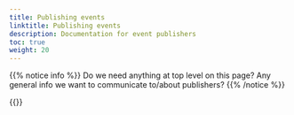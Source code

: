 ```yaml
---
title: Publishing events
linktitle: Publishing events
description: Documentation for event publishers
toc: true
weight: 20
---
```



{{% notice info %}}
Do we need anything at top level on this page? 
Any general info we want to communicate to/about publishers? 
{{% /notice %}}

{{<children />}}